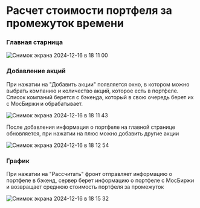 # Расчет стоимости портфеля за промежуток времени

### Главная старница
![Снимок экрана 2024-12-16 в 18 11 00](https://github.com/user-attachments/assets/4680f2da-f1d5-4f6a-976d-0430608335d7)

### Добавление акций
При нажатии на "Добавить акции" появляется окно, в котором можно выбрать компанию и количество акций, которое есть в портфеле. Список компаний берется с бэкенда, который в свою очередь берет их с МосБиржи и обрабатывает.

![Снимок экрана 2024-12-16 в 18 11 43](https://github.com/user-attachments/assets/65a5bcf3-38bc-425f-9839-90e9eb2b3643)

После добавления информация о портфеле на главной странице обновляется, при нажатии на плюс можно добавить другие акции

![Снимок экрана 2024-12-16 в 18 12 54](https://github.com/user-attachments/assets/5d19bd71-5ac4-4c66-87b3-68d80f02e396)

### График
При нажатии на "Рассчитать" фронт отправляет информацию о портфеле в бэкенд, сервер берет информацию о портфеле с МосБиржи и возвращает среднюю стоимость портфеля за промежуток

![Снимок экрана 2024-12-16 в 18 15 32](https://github.com/user-attachments/assets/5a3072b9-a528-4074-8fde-e864df3f18a1)


